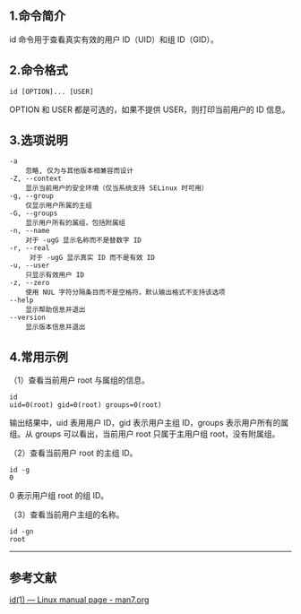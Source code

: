 ## 1.命令简介
id 命令用于查看真实有效的用户 ID（UID）和组 ID（GID）。

## 2.命令格式
```shell
id [OPTION]... [USER]
```
OPTION 和 USER 都是可选的，如果不提供 USER，则打印当前用户的 ID 信息。

## 3.选项说明
```
-a
	忽略, 仅为与其他版本相兼容而设计
-Z, --context
	显示当前用户的安全环境（仅当系统支持 SELinux 时可用）
-g, --group
	仅显示用户所属的主组
-G, --groups
	显示用户所有的属组，包括附属组
-n, --name
	对于 -ugG 显示名称而不是替数字 ID
-r, --real
	 对于 -ugG 显示真实 ID 而不是有效 ID
-u, --user
	只显示有效用户 ID
-z, --zero
	使用 NUL 字符分隔条目而不是空格符。默认输出格式不支持该选项
--help
	显示帮助信息并退出
--version
	显示版本信息并退出
```

## 4.常用示例
（1）查看当前用户 root 与属组的信息。
```
id
uid=0(root) gid=0(root) groups=0(root)
```
输出结果中，uid 表用用户 ID，gid 表示用户主组  ID，groups 表示用户所有的属组。从 groups 可以看出，当前用户 root 只属于主用户组 root，没有附属组。

（2）查看当前用户 root 的主组 ID。
```
id -g
0
```
0 表示用户组 root 的组 ID。

（3）查看当前用户主组的名称。
```
id -gn
root
```

---
## 参考文献
[id(1) — Linux manual page - man7.org](https://man7.org/linux/man-pages/man1/id.1.html)

<Vssue title="id" />